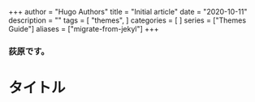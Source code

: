 +++
author = "Hugo Authors"
title = "Initial article"
date = "2020-10-11"
description = ""
tags = [
    "themes",
]
categories = [
]
series = ["Themes Guide"]
aliases = ["migrate-from-jekyl"]
+++
### 荻原です。
# タイトル